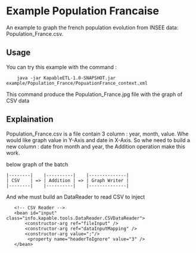# Example Population Francaise

An example to graph the french population evolution from INSEE data: Population_France.csv.

## Usage

You can try this example with the command :
 
```
    java -jar KapableETL-1.0-SNAPSHOT.jar example/Population_France/PopuationFrance_context.xml
```
    
This command produce the Population_France.jpg file with the graph of CSV data

## Explaination

Population_France.csv is a file contain 3 column : year, month, value. Whe would like graph value in Y-Axis and date in X-Axis. So whe need to build a new column : date fron month and year, the Addition operation make this work.

below graph of the batch 
```
|--------|    |----------|    |--------------|
| CSV    | => | Addition | => | Graph Writer |
|--------|    |----------|    |--------------|
```



And whe must build an DataReader to read CSV to inject 

```
   <!-- CSV Reader -->
   <bean id="input" class="info.kapable.tools.DataReader.CSVDataReader">
       <constructor-arg ref="fileInput" />
       <constructor-arg ref="dataInputMapping" />
       <constructor-arg value=";"/>
        <property name="headerToIgnore" value="3" />
   </bean>
```
